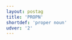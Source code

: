 ```yaml
---
layout: postag
title: 'PROPN'
shortdef: 'proper noun'
udver: '2'
---
```

<!-- Interlanguage links updated Čt lis 12 09:42:56 CET 2020 -->
